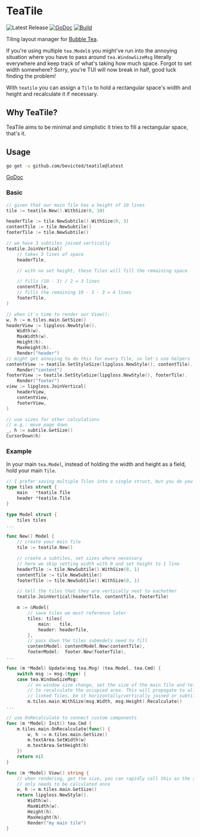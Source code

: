 # TeaTile

![Latest Release](https://img.shields.io/github/v/release/bevicted/teatile)
[![GoDoc](https://pkg.go.dev/badge/github.com/bevicted/teatile.svg)](https://pkg.go.dev/github.com/bevicted/teatile)
[![Build](https://github.com/bevicted/teatile/actions/workflows/go.yml/badge.svg)](https://github.com/bevicted/teatile/actions/workflows/go.yml)

Tiling layout manager for
[Bubble Tea](https://github.com/charmbracelet/bubbletea).

If you're using multiple `tea.Model`s you might've run into the annoying
situation where you have to pass around `tea.WindowSizeMsg` literally
everywhere and keep track of what's taking how much space. Forgot to set width
somewhere? Sorry, you're TUI will now break in half, good luck finding the
problem!

With `teatile` you can assign a `Tile` to hold a rectangular space's width and
height and recalculate it if necessary.

## Why TeaTile?

TeaTile aims to be minimal and simplistic it tries to fill a rectangular space,
that's it.

## Usage

```sh
go get -u github.com/bevicted/teatile@latest
```

[GoDoc](https://pkg.go.dev/github.com/bevicted/teatile)

### Basic

```go
// given that our main Tile has a height of 10 lines
tile := teatile.New().WithSize(0, 10)

headerTile := tile.NewSubtile().WithSize(0, 3)
contentTile := tile.NewSubtile()
footerTile := tile.NewSubtile()

// we have 3 subtiles joined vertically
teatile.JoinVertical(
	// takes 3 lines of space
	headerTile,

	// with no set height, these Tiles will fill the remaining space

	// fills (10 - 3) / 2 = 3 lines
	contentTile,
	// fills the remaining 10 - 3 - 3 = 4 lines
	footerTile,
)

// when it's time to render our View():
w, h := m.tiles.main.GetSize()
headerView := lipgloss.NewStyle().
	Width(w).
	MaxWidth(w).
	Height(h).
	MaxHeight(h).
	Render("header")
// might get annoying to do this for every Tile, so let's use helpers
contentView := teatile.SetStyleSize(lipgloss.NewStyle(), contentTile).
	Render("content")
footerView := teatile.SetStyleSize(lipgloss.NewStyle(), footerTile).
	Render("footer")
view := lipgloss.JoinVertical(
	headerView,
	contentView,
	footerView,
)

// use sizes for other calculations
// e.g.: move page down
_, h := subtile.GetSize()
CursorDown(h)
```

### Example

In your main `tea.Model`, instead of holding the width and height as a field, hold your main `Tile`.

```go
// I prefer saving multiple Tiles into a single struct, but you do you
type tiles struct {
	main   *teatile.Tile
	header *teatile.Tile
}

type Model struct {
	tiles tiles
...

func New() Model {
	// create your main Tile
	tile := teatile.New()

    // create a subtiles, set sizes where necessary
	// here we skip setting width with 0 and set height to 1 line
	headerTile := tile.NewSubtile().WithSize(0, 1)
	contentTile := tile.NewSubtile()
	footerTile := tile.NewSubtile().WithSize(0, 1)

	// tell the tiles that they are vertically next to eachother
	teatile.JoinVertical(headerTile, contentTile, footerTile)

	m := &Model{
		// save tiles we must reference later
		tiles: tiles{
			main:   tile,
			header: headerTile,
		},
		// pass down the tiles submodels need to fill
		contentModel: contentModel.New(contentTile),
		footerModel:  footer.New(footerTile),
...

func (m *Model) Update(msg tea.Msg) (tea.Model, tea.Cmd) {
	switch msg := msg.(type) {
	case tea.WindowSizeMsg:
		// on window size change, set the size of the main Tile and tell it
		// to recalculate the occupied area. This will propagate to all
		// linked Tiles, be it horizontally/vertically joined or subtiles.
		m.tiles.main.WithSize(msg.Width, msg.Height).Recalculate()
...

// use OnRecalculate to connect custom components
func (m *Model) Init() tea.Cmd {
	m.tiles.main.OnRecalculate(func() {
		w, h := m.tiles.main.GetSize()
		m.textArea.SetWidth(w)
		m.textArea.SetHeight(h)
	})
	return nil
}

func (m *Model) View() string {
	// when rendering, get the size, you can rapidly call this as the size
	// only needs to be calculated once
	w, h := m.tiles.main.GetSize()
	return lipgloss.NewStyle().
		Width(w).
		MaxWidth(w).
		Height(h).
		MaxHeight(h).
		Render("my main tile")
}

```

